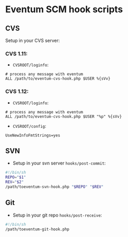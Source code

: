 # Eventum SCM hook scripts

## CVS

Setup in your CVS server:

###  CVS 1.11:

 * `CVSROOT/loginfo`:

```
# process any message with eventum
ALL /path/to/eventum-cvs-hook.php $USER %{sVv}
```

###  CVS 1.12:

 * `CVSROOT/loginfo`:
```
# process any message with eventum
ALL /path/to/eventum-cvs-hook.php $USER "%p" %{sVv}
```
 * `CVSROOT/config`:
```
UseNewInfoFmtStrings=yes
```

## SVN

 * Setup in your svn server `hooks/post-commit`:

```sh
#!/bin/sh
REPO="$1"
REV="$2"
/path/toeventum-svn-hook.php "$REPO" "$REV"
```

## Git

 * Setup in your git repo `hooks/post-receive`:

```sh
#!/bin/sh
/path/toeventum-git-hook.php
```
